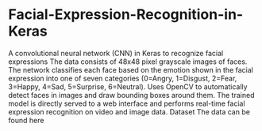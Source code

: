 # Facial-Expression-Recognition-in-Keras
A convolutional neural network (CNN) in Keras to recognize facial expressions The data consists of 48x48 pixel grayscale images of faces. The network classifies each face based on the emotion shown in the facial expression into one of seven categories (0=Angry, 1=Disgust, 2=Fear, 3=Happy, 4=Sad, 5=Surprise, 6=Neutral). Uses OpenCV to automatically detect faces in images and draw bounding boxes around them. The trained model is directly served to a web interface and performs real-time facial expression recognition on video and image data.  Dataset The data can be found here
